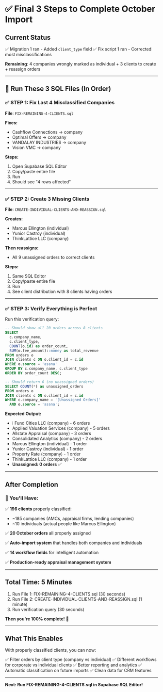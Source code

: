 # ✅ Final 3 Steps to Complete October Import

## Current Status

✅ Migration 1 ran - Added `client_type` field
✅ Fix script 1 ran - Corrected most misclassifications  

**Remaining**: 4 companies wrongly marked as individual + 3 clients to create + reassign orders

---

## 🎯 Run These 3 SQL Files (In Order)

### ✅ STEP 1: Fix Last 4 Misclassified Companies

**File**: `FIX-REMAINING-4-CLIENTS.sql`

**Fixes:**
- Cashflow Connections → company
- Optimal Offers → company
- VANDALAY INDUSTRIES → company
- Vision VMC → company

**Steps:**
1. Open Supabase SQL Editor
2. Copy/paste entire file
3. Run
4. Should see "4 rows affected"

---

### ✅ STEP 2: Create 3 Missing Clients

**File**: `CREATE-INDIVIDUAL-CLIENTS-AND-REASSIGN.sql`

**Creates:**
- Marcus Ellington (individual)
- Yunior Castroy (individual)
- ThinkLattice LLC (company)

**Then reassigns:**
- All 9 unassigned orders to correct clients

**Steps:**
1. Same SQL Editor
2. Copy/paste entire file  
3. Run
4. See client distribution with 8 clients having orders

---

### ✅ STEP 3: Verify Everything is Perfect

Run this verification query:

```sql
-- Should show all 20 orders across 8 clients
SELECT 
  c.company_name,
  c.client_type,
  COUNT(o.id) as order_count,
  SUM(o.fee_amount)::money as total_revenue
FROM orders o
JOIN clients c ON o.client_id = c.id
WHERE o.source = 'asana'
GROUP BY c.company_name, c.client_type
ORDER BY order_count DESC;

-- Should return 0 (no unassigned orders)
SELECT COUNT(*) as unassigned_orders
FROM orders o
JOIN clients c ON o.client_id = c.id
WHERE c.company_name = '[Unassigned Orders]'
  AND o.source = 'asana';
```

**Expected Output:**
- i Fund Cities LLC (company) - 6 orders
- Applied Valuation Services (company) - 5 orders
- Allstate Appraisal (company) - 3 orders
- Consolidated Analytics (company) - 2 orders
- Marcus Ellington (individual) - 1 order
- Yunior Castroy (individual) - 1 order
- Property Rate (company) - 1 order
- ThinkLattice LLC (company) - 1 order
- **Unassigned: 0 orders** ✅

---

## After Completion

### 🎉 You'll Have:

✅ **196 clients** properly classified:
   - ~185 companies (AMCs, appraisal firms, lending companies)
   - ~10 individuals (actual people like Marcus Ellington)

✅ **20 October orders** all properly assigned

✅ **Auto-import system** that handles both companies and individuals

✅ **14 workflow fields** for intelligent automation

✅ **Production-ready appraisal management system**

---

## Total Time: 5 Minutes

1. Run File 1: FIX-REMAINING-4-CLIENTS.sql (30 seconds)
2. Run File 2: CREATE-INDIVIDUAL-CLIENTS-AND-REASSIGN.sql (1 minute)
3. Run verification query (30 seconds)

**Then you're 100% complete!** 🚀

---

## What This Enables

With properly classified clients, you can now:

✅ Filter orders by client type (company vs individual)
✅ Different workflows for corporate vs individual clients
✅ Better reporting and analytics
✅ Automatic classification on future imports
✅ Clean data for CRM features

---

**Next: Run FIX-REMAINING-4-CLIENTS.sql in Supabase SQL Editor!**

